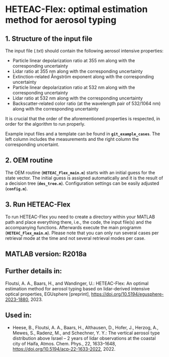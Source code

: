 # HETEAC-Flex: optimal estimation method for aerosol typing

## 1. Structure of the input file  
The input file (.txt) should contain the following aerosol intensive properties:  
- Particle linear depolarization ratio at 355 nm along with the corresponding uncertainty 
- Lidar ratio at 355 nm along with the corresponding uncertainty 
- Extinction-related Ångström exponent along with the corresponding uncertainty
- Particle linear depolarization ratio at 532 nm along with the corresponding uncertainty
- Lidar ratio at 532 nm along with the corresponding uncertainty
- Backscatter-related color ratio (at the wavelength pair of 532/1064 nm) along with the corresponding uncertainty
 
 It is crucial that the order of the aforementioned properties is respected, in order for the algorithm to run properly.
 
 Example input files and a template can be found in <code><b>git_example_cases</b></code>.  The left column includes the measurements and the right column the corresponding uncertaint.

## 2. OEM routine 

The OEM routine (<code><b>HETEAC_Flex_main.m</b></code>) starts with an initial guess for the state vector. The initial guess is assigned automatically and it is the result of a decision tree (<code><b>des_tree.m</b></code>). Configuration settings can be easily adjusted (<code><b>config.m</b></code>).

## 3. Run HETEAC-Flex

To run HETEAC-Flex you need to create a directory within your MATLAB path and place everything there, i.e., the code, the input file(s) and the accompanying functions. Afterwards execute the main programm (<code><b>HETEAC_Flex_main.m</b></code>). Please note that you can only run several cases per retrieval mode at the time and not several retrieval modes per case. 


 ## MATLAB version: R2018a


## Further details in:
Floutsi, A. A., Baars, H., and Wandinger, U.: HETEAC-Flex: An optimal estimation method for aerosol typing based on lidar-derived intensive optical properties, EGUsphere [preprint], https://doi.org/10.5194/egusphere-2023-1880, 2023. 

 ## Used in:
 - Heese, B., Floutsi, A. A., Baars, H., Althausen, D., Hofer, J., Herzog, A., Mewes, S., Radenz, M., and Schechner, Y. Y.: The vertical aerosol type distribution above Israel – 2 years of lidar observations at the coastal city of Haifa, Atmos. Chem. Phys., 22, 1633–1648, https://doi.org/10.5194/acp-22-1633-2022, 2022. 


